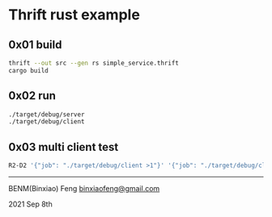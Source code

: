 # Thrift rust example

## 0x01 build

```bash
thrift --out src --gen rs simple_service.thrift
cargo build
```



## 0x02 run

```bash
./target/debug/server
./target/debug/client
```



## 0x03 multi client test

```bash
R2-D2 '{"job": "./target/debug/client >1"}' '{"job": "./target/debug/client >2"}' '{"job": "./target/debug/client >3"}' '{"job": "./target/debug/client > 4"}'
```





---

BENM(Binxiao) Feng <binxiaofeng@gmail.com>

2021 Sep 8th
